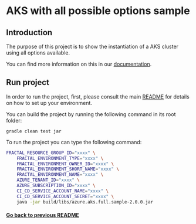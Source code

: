 # AKS with all possible options sample 

## Introduction

The purpose of this project is to show the instantiation of a AKS cluster using all options available.

You can find more information on this in our [documentation](https://fractal.cloud/docs).

## Run project

In order to run the project, first, please consult the main [README](../../README.md#build-and-run-the-project-locally) for details on how to set up your environment.

You can build the project by running the following command in its root folder:

`gradle clean test jar`

To run the project you can type the following command:

``` bash
FRACTAL_RESOURCE_GROUP_ID="xxxx" \
    FRACTAL_ENVIRONMENT_TYPE="xxxx" \
    FRACTAL_ENVIRONMENT_OWNER_ID="xxxx" \
    FRACTAL_ENVIRONMENT_SHORT_NAME="xxxx" \
    FRACTAL_ENVIRONMENT_NAME="xxxx" \
    AZURE_TENANT_ID="xxxx" \
    AZURE_SUBSCRIPTION_ID="xxxx" \
    CI_CD_SERVICE_ACCOUNT_NAME="xxxx" \
    CI_CD_SERVICE_ACCOUNT_SECRET="xxxx" \
    java -jar build/libs/azure.aks.full.sample-2.0.0.jar
```

#### [Go back to previous README](../../gcp/README.md)
